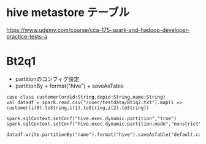 # hive metastore テーブル

https://www.udemy.com/course/cca-175-spark-and-hadoop-developer-practice-tests-a


# Bt2q1
- partitionのコンフィグ設定
- partitionBy + format("hive") + saveAsTable
```
case class customer(ordid:String,depid:String,name:String)
val datadf = spark.read.csv("/user/testdata/Bt1q2.txt").map(i => customer(i(0).toString,i(1).toString,i(2).toString))

spark.sqlContext.setConf("hive.exec.dynamic.partition","true")
spark.sqlContext.setConf("hive.exec.dynamic.partition.mode","nonstrict")

datadf.write.partitionBy("name").format("hive").saveAsTable("default.category_partitioned")

```

